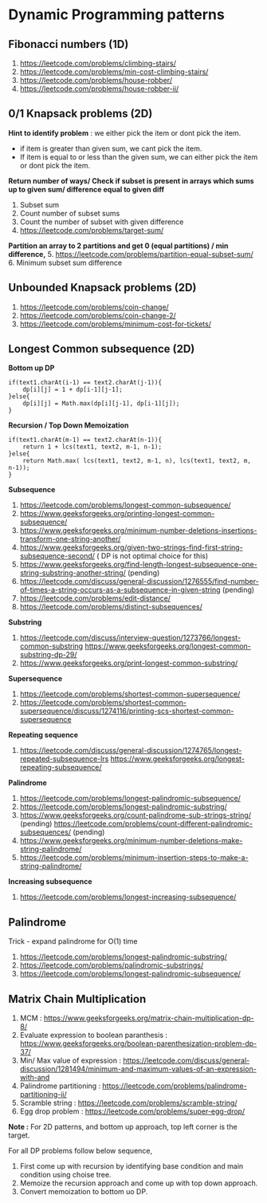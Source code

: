 Dynamic Programming patterns
============================

Fibonacci numbers (1D)
-----------------
1. https://leetcode.com/problems/climbing-stairs/
2. https://leetcode.com/problems/min-cost-climbing-stairs/
3. https://leetcode.com/problems/house-robber/
4. https://leetcode.com/problems/house-robber-ii/

0/1 Knapsack problems (2D)
---------------------

**Hint to identify problem** : we either pick the item or dont pick the item.
- if item is greater than given sum, we cant pick the item.
- If item is equal to or less than the given sum, we can either pick the item or dont pick the item.

**Return number of ways/ Check if subset is present in arrays which sums up to given sum/ difference equal to given diff**
1. Subset sum
2. Count number of subset sums 
3. Count the number of subset with given difference
4. https://leetcode.com/problems/target-sum/

**Partition an array to 2 partitions and get 0 (equal partitions) / min difference,** 
5. https://leetcode.com/problems/partition-equal-subset-sum/
6. Minimum subset sum difference


Unbounded Knapsack problems (2D)
---------------------------
1. https://leetcode.com/problems/coin-change/
2. https://leetcode.com/problems/coin-change-2/
3. https://leetcode.com/problems/minimum-cost-for-tickets/

Longest Common subsequence (2D)
--------------------------

**Bottom up DP**
```
if(text1.charAt(i-1) == text2.charAt(j-1)){
    dp[i][j] = 1 + dp[i-1][j-1];
}else{
    dp[i][j] = Math.max(dp[i][j-1], dp[i-1][j]);
}
```

**Recursion / Top Down Memoization**
```
if(text1.charAt(m-1) == text2.charAt(n-1)){
    return 1 + lcs(text1, text2, m-1, n-1);
}else{
    return Math.max( lcs(text1, text2, m-1, n), lcs(text1, text2, m, n-1));
}
```
**Subsequence**
1. https://leetcode.com/problems/longest-common-subsequence/
2. https://www.geeksforgeeks.org/printing-longest-common-subsequence/
3. https://www.geeksforgeeks.org/minimum-number-deletions-insertions-transform-one-string-another/
4. https://www.geeksforgeeks.org/given-two-strings-find-first-string-subsequence-second/ ( DP is not optimal choice for this)
5. https://www.geeksforgeeks.org/find-length-longest-subsequence-one-string-substring-another-string/ (pending)
6. https://leetcode.com/discuss/general-discussion/1276555/find-number-of-times-a-string-occurs-as-a-subsequence-in-given-string (pending)
7. https://leetcode.com/problems/edit-distance/
8. https://leetcode.com/problems/distinct-subsequences/

**Substring**
1. https://leetcode.com/discuss/interview-question/1273766/longest-common-substring
https://www.geeksforgeeks.org/longest-common-substring-dp-29/
2. https://www.geeksforgeeks.org/print-longest-common-substring/

**Supersequence**
1. https://leetcode.com/problems/shortest-common-supersequence/
2. https://leetcode.com/problems/shortest-common-supersequence/discuss/1274116/printing-scs-shortest-common-supersequence

**Repeating sequence**
1. https://leetcode.com/discuss/general-discussion/1274765/longest-repeated-subsequence-lrs
   https://www.geeksforgeeks.org/longest-repeating-subsequence/

**Palindrome**
1. https://leetcode.com/problems/longest-palindromic-subsequence/
2. https://leetcode.com/problems/longest-palindromic-substring/
3. https://www.geeksforgeeks.org/count-palindrome-sub-strings-string/ (pending)
   https://leetcode.com/problems/count-different-palindromic-subsequences/ (pending)
4. https://www.geeksforgeeks.org/minimum-number-deletions-make-string-palindrome/
5. https://leetcode.com/problems/minimum-insertion-steps-to-make-a-string-palindrome/

**Increasing subsequence**
1. https://leetcode.com/problems/longest-increasing-subsequence/ 

Palindrome
----------
Trick - expand palindrome for O(1) time
1. https://leetcode.com/problems/longest-palindromic-substring/
2. https://leetcode.com/problems/palindromic-substrings/
3. https://leetcode.com/problems/longest-palindromic-subsequence/

Matrix Chain Multiplication
---------------------------
1. MCM : https://www.geeksforgeeks.org/matrix-chain-multiplication-dp-8/
2. Evaluate expression to boolean paranthesis : https://www.geeksforgeeks.org/boolean-parenthesization-problem-dp-37/
3. Min/ Max value of expression : https://leetcode.com/discuss/general-discussion/1281494/minimum-and-maximum-values-of-an-expression-with-and
4. Palindrome partitioning : https://leetcode.com/problems/palindrome-partitioning-ii/
5. Scramble string : https://leetcode.com/problems/scramble-string/
6. Egg drop problem : https://leetcode.com/problems/super-egg-drop/

**Note :** 
For 2D patterns, and bottom up approach, top left corner is the target.

For all DP problems follow below sequence,
1. First come up with recursion by identifying base condition and main condition using choise tree.
2. Memoize the recursion approach and come up with top down approach.
3. Convert memoization to bottom uo DP.